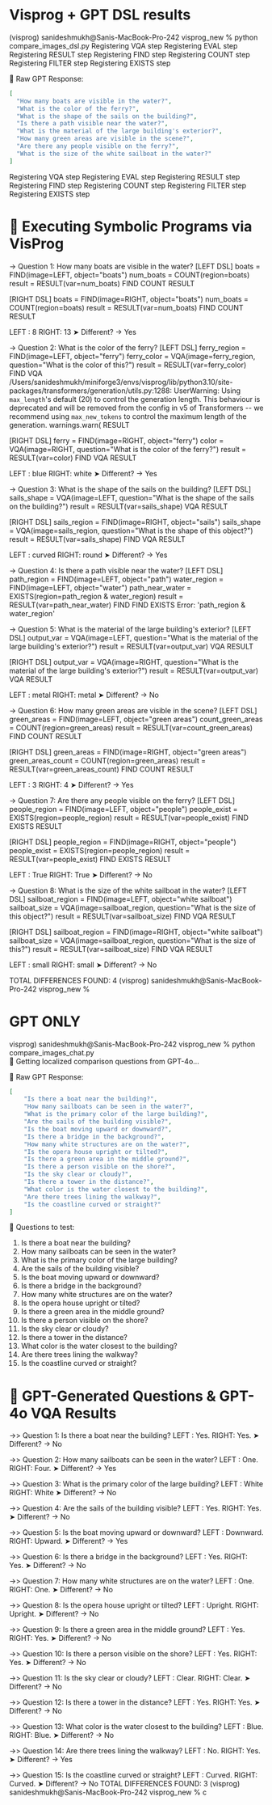 # Visprog + GPT DSL results

(visprog) sanideshmukh@Sanis-MacBook-Pro-242 visprog_new % python compare_images_dsl.py 
Registering VQA step
Registering EVAL step
Registering RESULT step
Registering FIND step
Registering COUNT step
Registering FILTER step
Registering EXISTS step

🧾 Raw GPT Response:
```json
[
  "How many boats are visible in the water?",
  "What is the color of the ferry?",
  "What is the shape of the sails on the building?",
  "Is there a path visible near the water?",
  "What is the material of the large building's exterior?",
  "How many green areas are visible in the scene?",
  "Are there any people visible on the ferry?",
  "What is the size of the white sailboat in the water?"
]
```
Registering VQA step
Registering EVAL step
Registering RESULT step
Registering FIND step
Registering COUNT step
Registering FILTER step
Registering EXISTS step

🔎 Executing Symbolic Programs via VisProg
============================================================

→ Question 1: How many boats are visible in the water?
[LEFT DSL]
boats = FIND(image=LEFT, object="boats")
num_boats = COUNT(region=boats)
result = RESULT(var=num_boats)
FIND
COUNT
RESULT

[RIGHT DSL]
boats = FIND(image=RIGHT, object="boats")
num_boats = COUNT(region=boats)
result = RESULT(var=num_boats)
FIND
COUNT
RESULT

LEFT : 8
RIGHT: 13
➤ Different? → Yes

→ Question 2: What is the color of the ferry?
[LEFT DSL]
ferry_region = FIND(image=LEFT, object="ferry")
ferry_color = VQA(image=ferry_region, question="What is the color of this?")
result = RESULT(var=ferry_color)
FIND
VQA
/Users/sanideshmukh/miniforge3/envs/visprog/lib/python3.10/site-packages/transformers/generation/utils.py:1288: UserWarning: Using `max_length`'s default (20) to control the generation length. This behaviour is deprecated and will be removed from the config in v5 of Transformers -- we recommend using `max_new_tokens` to control the maximum length of the generation.
  warnings.warn(
RESULT

[RIGHT DSL]
ferry = FIND(image=RIGHT, object="ferry")
color = VQA(image=RIGHT, question="What is the color of the ferry?")
result = RESULT(var=color)
FIND
VQA
RESULT

LEFT : blue
RIGHT: white
➤ Different? → Yes

→ Question 3: What is the shape of the sails on the building?
[LEFT DSL]
sails_shape = VQA(image=LEFT, question="What is the shape of the sails on the building?")
result = RESULT(var=sails_shape)
VQA
RESULT

[RIGHT DSL]
sails_region = FIND(image=RIGHT, object="sails")
sails_shape = VQA(image=sails_region, question="What is the shape of this object?")
result = RESULT(var=sails_shape)
FIND
VQA
RESULT

LEFT : curved
RIGHT: round
➤ Different? → Yes

→ Question 4: Is there a path visible near the water?
[LEFT DSL]
path_region = FIND(image=LEFT, object="path")
water_region = FIND(image=LEFT, object="water")
path_near_water = EXISTS(region=path_region & water_region)
result = RESULT(var=path_near_water)
FIND
FIND
EXISTS
Error: 'path_region & water_region'

→ Question 5: What is the material of the large building's exterior?
[LEFT DSL]
output_var = VQA(image=LEFT, question="What is the material of the large building's exterior?")
result = RESULT(var=output_var)
VQA
RESULT

[RIGHT DSL]
output_var = VQA(image=RIGHT, question="What is the material of the large building's exterior?")
result = RESULT(var=output_var)
VQA
RESULT

LEFT : metal
RIGHT: metal
➤ Different? → No

→ Question 6: How many green areas are visible in the scene?
[LEFT DSL]
green_areas = FIND(image=LEFT, object="green areas")
count_green_areas = COUNT(region=green_areas)
result = RESULT(var=count_green_areas)
FIND
COUNT
RESULT

[RIGHT DSL]
green_areas = FIND(image=RIGHT, object="green areas")
green_areas_count = COUNT(region=green_areas)
result = RESULT(var=green_areas_count)
FIND
COUNT
RESULT

LEFT : 3
RIGHT: 4
➤ Different? → Yes

→ Question 7: Are there any people visible on the ferry?
[LEFT DSL]
people_region = FIND(image=LEFT, object="people")
people_exist = EXISTS(region=people_region)
result = RESULT(var=people_exist)
FIND
EXISTS
RESULT

[RIGHT DSL]
people_region = FIND(image=RIGHT, object="people")
people_exist = EXISTS(region=people_region)
result = RESULT(var=people_exist)
FIND
EXISTS
RESULT

LEFT : True
RIGHT: True
➤ Different? → No

→ Question 8: What is the size of the white sailboat in the water?
[LEFT DSL]
sailboat_region = FIND(image=LEFT, object="white sailboat")
sailboat_size = VQA(image=sailboat_region, question="What is the size of this object?")
result = RESULT(var=sailboat_size)
FIND
VQA
RESULT

[RIGHT DSL]
sailboat_region = FIND(image=RIGHT, object="white sailboat")
sailboat_size = VQA(image=sailboat_region, question="What is the size of this?")
result = RESULT(var=sailboat_size)
FIND
VQA
RESULT

LEFT : small
RIGHT: small
➤ Different? → No

TOTAL DIFFERENCES FOUND: 4
(visprog) sanideshmukh@Sanis-MacBook-Pro-242 visprog_new % 

# GPT ONLY

visprog) sanideshmukh@Sanis-MacBook-Pro-242 visprog_new % python compare_images_chat.py             
📡 Getting localized comparison questions from GPT-4o...

🧾 Raw GPT Response:
```json
[
    "Is there a boat near the building?",
    "How many sailboats can be seen in the water?",
    "What is the primary color of the large building?",
    "Are the sails of the building visible?",
    "Is the boat moving upward or downward?",
    "Is there a bridge in the background?",
    "How many white structures are on the water?",
    "Is the opera house upright or tilted?",
    "Is there a green area in the middle ground?",
    "Is there a person visible on the shore?",
    "Is the sky clear or cloudy?",
    "Is there a tower in the distance?",
    "What color is the water closest to the building?",
    "Are there trees lining the walkway?",
    "Is the coastline curved or straight?"
]
```

📝 Questions to test:
  1. Is there a boat near the building?
  2. How many sailboats can be seen in the water?
  3. What is the primary color of the large building?
  4. Are the sails of the building visible?
  5. Is the boat moving upward or downward?
  6. Is there a bridge in the background?
  7. How many white structures are on the water?
  8. Is the opera house upright or tilted?
  9. Is there a green area in the middle ground?
  10. Is there a person visible on the shore?
  11. Is the sky clear or cloudy?
  12. Is there a tower in the distance?
  13. What color is the water closest to the building?
  14. Are there trees lining the walkway?
  15. Is the coastline curved or straight?

🧠 GPT-Generated Questions & GPT-4o VQA Results
============================================================

 ->> Question 1: Is there a boat near the building?
  LEFT : Yes.
  RIGHT: Yes.
  ➤ Different? → No

 ->> Question 2: How many sailboats can be seen in the water?
  LEFT : One.
  RIGHT: Four.
  ➤ Different? → Yes

 ->> Question 3: What is the primary color of the large building?
  LEFT : White
  RIGHT: White
  ➤ Different? → No

 ->> Question 4: Are the sails of the building visible?
  LEFT : Yes.
  RIGHT: Yes.
  ➤ Different? → No

 ->> Question 5: Is the boat moving upward or downward?
  LEFT : Downward.
  RIGHT: Upward.
  ➤ Different? → Yes

 ->> Question 6: Is there a bridge in the background?
  LEFT : Yes.
  RIGHT: Yes.
  ➤ Different? → No

 ->> Question 7: How many white structures are on the water?
  LEFT : One.
  RIGHT: One.
  ➤ Different? → No

 ->> Question 8: Is the opera house upright or tilted?
  LEFT : Upright.
  RIGHT: Upright.
  ➤ Different? → No

 ->> Question 9: Is there a green area in the middle ground?
  LEFT : Yes.
  RIGHT: Yes.
  ➤ Different? → No

 ->> Question 10: Is there a person visible on the shore?
  LEFT : Yes.
  RIGHT: Yes.
  ➤ Different? → No

 ->> Question 11: Is the sky clear or cloudy?
  LEFT : Clear.
  RIGHT: Clear.
  ➤ Different? → No

 ->> Question 12: Is there a tower in the distance?
  LEFT : Yes.
  RIGHT: Yes.
  ➤ Different? → No

 ->> Question 13: What color is the water closest to the building?
  LEFT : Blue.
  RIGHT: Blue.
  ➤ Different? → No

 ->> Question 14: Are there trees lining the walkway?
  LEFT : No.
  RIGHT: Yes.
  ➤ Different? → Yes

 ->> Question 15: Is the coastline curved or straight?
  LEFT : Curved.
  RIGHT: Curved.
  ➤ Different? → No
TOTAL DIFFERENCES FOUND: 3
(visprog) sanideshmukh@Sanis-MacBook-Pro-242 visprog_new % c